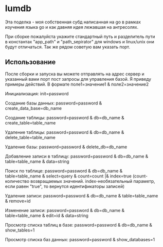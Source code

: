 # lumdb
Эта поделка - моя собственная субд написанная на go в рамках изучения языка go и как давняя идея лежавшая на антресолях.

При сборке пожалуйста укажите стандартный путь и разделитель пути в константах "app_path" и "path_sepirator" для windows и linux/unix они будут отличаться. Так же рядом советую вам указать порт.

## Использование
После сборки и запуска вы можете отправлять на адрес сервер и указанный вами порт пост запросы для управления базой. Я приведу примеры действий. В формате поле1=значение1 & поле2=значение2

Инициализация: init=password

Создание базы данных: password=password & create_data_base=db_name

Создание таблицы: password=password & db=db_name & create_table=table_name

Удаление таблицы: password=password & db=db_name & delete_table=table_name

Удаление базы: password=password & delete_db=db_name

Добавление записи в таблицу: password=password & db=db_name & table=table_name & data=string

Поиск по таблице: password=password & db=db_name & table=table_name & select=query & count=count |& index=true (count-количество возвращаемых значений. index-необязательный параметр, если равен "true", то вернутся идентификаторы записей)

Удаление записи: password=password & db=db_name & table=table_name & remove=id

Изменение записи: password=password & db=db_name & table=table_name & edit=id & data=string

Просмотр списка таблиц в базе: password=password & db=db_name & show_tables=1

Просмотр списка баз данных: password=password & show_databases=1
